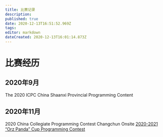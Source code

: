 ```yaml
---
title: 比赛记录
description: 
published: true
date: 2020-12-13T16:51:52.969Z
tags: 
editor: markdown
dateCreated: 2020-12-13T16:01:14.873Z
---
```


# 比赛经历
## 2020年9月
The 2020 ICPC China Shaanxi Provincial Programming Content
## 2020年11月
2020 China Collegiate Programming Contest Changchun Onsite
[2020-2021 “Orz Panda” Cup Programming Contest](/team/take-tour-time/content-records/orz_panda2020)